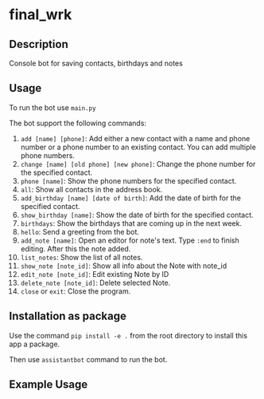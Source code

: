 # final_wrk

## Description

Console bot for saving contacts, birthdays and notes

## Usage

To run the bot use `main.py`

The bot support the following commands:

1. `add [name] [phone]`: Add either a new contact with a name and phone number or a phone number to an existing contact.
   You can add multiple phone numbers.
2. `change [name] [old phone] [new phone]`: Change the phone number for the specified contact.
3. `phone [name]`: Show the phone numbers for the specified contact.
4. `all`: Show all contacts in the address book.
5. `add_birthday [name] [date of birth]`: Add the date of birth for the specified contact.
6. `show_birthday [name]`: Show the date of birth for the specified contact.
7. `birthdays`: Show the birthdays that are coming up in the next week.
8. `hello`: Send a greeting from the bot.
9. `add_note [name]`: Open an editor for note's text. Type `:end` to finish editing. After this the note added.
10. `list_notes`: Show the list of all notes.
11. `show_note [note_id]`: Show all info about the Note with note_id
12. `edit_note [note_id]`: Edit existing Note by ID
13. `delete_note [note_id]`: Delete selected Note.
14. `close` or `exit`: Close the program.

## Installation as package
Use the command `pip install -e .` from the root directory to install this app a package.

Then use `assistantbot` command to run the bot.

## Example Usage

